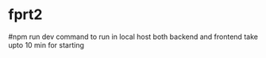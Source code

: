 # fprt2

#npm run dev command to run in local host both backend and frontend take upto 10 min for starting
